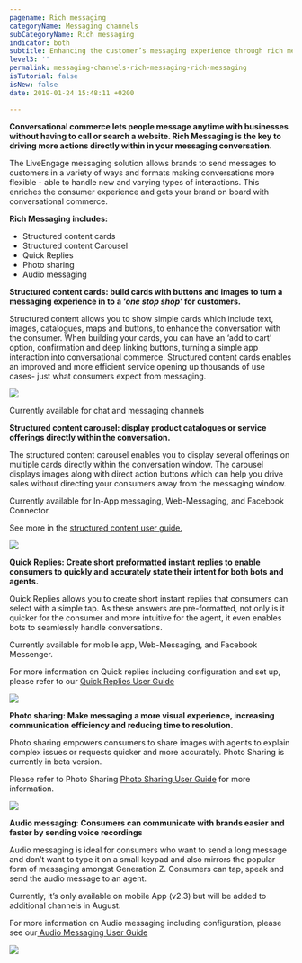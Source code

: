 ```yaml
---
pagename: Rich messaging
categoryName: Messaging channels
subCategoryName: Rich messaging
indicator: both
subtitle: Enhancing the customer’s messaging experience through rich messaging
level3: ''
permalink: messaging-channels-rich-messaging-rich-messaging
isTutorial: false
isNew: false
date: 2019-01-24 15:48:11 +0200

---
```

**Conversational commerce lets people message anytime with businesses without having to call or search a website. Rich Messaging is the key to driving more actions directly within in your messaging conversation.**

The LiveEngage messaging solution allows brands to send messages to customers in a variety of ways and formats making conversations more flexible - able to handle new and varying types of interactions. This enriches the consumer experience and gets your brand on board with conversational commerce.

**Rich Messaging includes:**

* Structured content cards
* Structured content Carousel
* Quick Replies
* Photo sharing
* Audio messaging

**Structured content cards: build cards with buttons and images to turn a messaging experience in to a ‘_one stop shop’_ for customers.**

Structured content allows you to show simple cards which include text, images, catalogues, maps and buttons, to enhance the conversation with the consumer. When building your cards, you can have an ‘add to cart’ option, confirmation and deep linking buttons, turning a simple app interaction into conversational commerce. Structured content cards enables an improved and more efficient service opening up thousands of use cases- just what consumers expect from messaging.

![](/img/RM1.png)

Currently available for chat and messaging channels

**Structured content carousel: display product catalogues or service offerings directly within the conversation.**

The structured content carousel enables you to display several offerings on multiple cards directly within the conversation window. The carousel displays images along with direct action buttons which can help you drive sales without directing your consumers away from the messaging window.

Currently available for In-App messaging, Web-Messaging, and Facebook Connector.

See more in the [structured content user guide.]()

![](/img/RM2.gif)

**Quick Replies: Create short preformatted instant replies to enable consumers to quickly and accurately state their intent for both bots and agents.**

Quick Replies allows you to create short instant replies that consumers can select with a simple tap. As these answers are pre-formatted, not only is it quicker for the consumer and more intuitive for the agent, it even enables bots to seamlessly handle conversations.

Currently available for mobile app, Web-Messaging, and Facebook Messenger.

For more information on Quick replies including configuration and set up, please refer to our [Quick Replies User Guide]()

![](/img/RM3.gif)

**Photo sharing: Make messaging a more visual experience, increasing communication efficiency and reducing time to resolution.**

Photo sharing empowers consumers to share images with agents to explain complex issues or requests quicker and more accurately. Photo Sharing is currently in beta version.

Please refer to Photo Sharing [Photo Sharing User Guide]() for more information.

![](/img/RM4.png)

**Audio messaging**: **Consumers can communicate with brands easier and faster by sending voice recordings**

Audio messaging is ideal for consumers who want to send a long message and don’t want to type it on a small keypad and also mirrors the popular form of messaging amongst Generation Z. Consumers can tap, speak and send the audio message to an agent.

Currently, it’s only available on mobile App (v2.3) but will be added to additional channels in August.

For more information on Audio messaging including configuration, please see our[ Audio Messaging User Guide]()

![](/img/RM5.png)